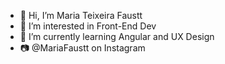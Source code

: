 - 👋 Hi, I’m Maria Teixeira Faustt
- 👀 I’m interested in Front-End Dev
- 🌱 I’m currently learning Angular and UX Design  
- 📷 @MariaFaustt on Instagram    
   
<!---
MariaLTN/MariaLTN is a ✨ special ✨ repository because its `README.md` (this file) appears on your GitHub profile.
You can click the Preview link to take a look at your changes.
--->
